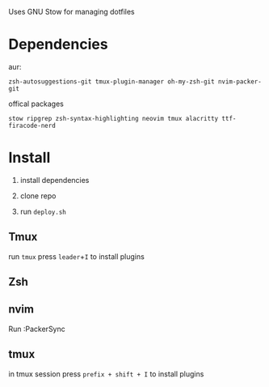 Uses GNU Stow for managing dotfiles

# Dependencies

aur:

`zsh-autosuggestions-git tmux-plugin-manager oh-my-zsh-git nvim-packer-git`

offical packages

`stow ripgrep zsh-syntax-highlighting neovim tmux alacritty ttf-firacode-nerd`

# Install

1. install dependencies

2. clone repo

3. run `deploy.sh`

## Tmux
run `tmux`
press `leader`+`I` to install plugins

## Zsh

## nvim

Run :PackerSync

## tmux

in tmux session press `prefix + shift + I` to install plugins
